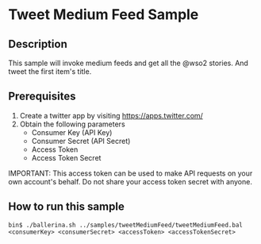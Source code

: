# Tweet Medium Feed Sample

## Description

This sample will invoke medium feeds and get all the @wso2 stories.
And tweet the first item's title.

## Prerequisites

1. Create a twitter app by visiting https://apps.twitter.com/
2. Obtain the following parameters
    * Consumer Key (API Key)
    * Consumer Secret (API Secret)
    * Access Token
    * Access Token Secret

IMPORTANT: This access token can be used to make API requests on your own account's behalf. Do not share your access token secret with anyone.

## How to run this sample

```
bin$ ./ballerina.sh ../samples/tweetMediumFeed/tweetMediumFeed.bal <consumerKey> <consumerSecret> <accessToken> <accessTokenSecret>
```
